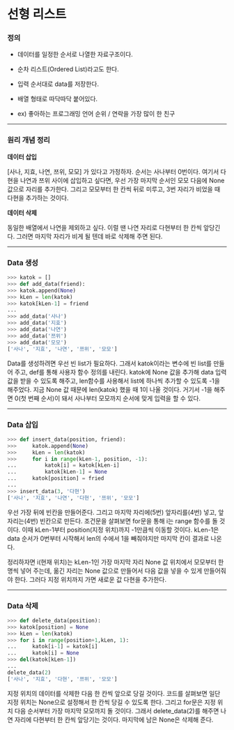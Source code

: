 # 선형 리스트



### 정의

- 데이터를 일정한 순서로 나열한 자료구조이다. 

- 순차 리스트(Ordered List)라고도 한다.

- 입력 순서대로 data를 저장한다.

- 배열 형태로 따닥따닥 붙어있다.

- ex) 좋아하는 프로그래밍 언어 순위 / 연락을 가장 많이 한 친구



---



### 원리 개념 정리

**데이터 삽입**

[사나, 지효, 나연, 쯔위, 모모] 가 있다고 가정하자. 순서는 사나부터 0번이다. 여기서 다현을 나연과 쯔위 사이에 삽입하고 싶다면, 우선 가장 마지막 순서인 모모 다음에 None 값으로 자리를 추가한다. 그리고 모모부터 한 칸씩 뒤로 미루고, 3번 자리가 비었을 때 다현을 추가하는 것이다.



**데이터 삭제**

동일한 배열에서 나연을 제외하고 싶다. 이럴 땐 나연 자리로 다현부터 한 칸씩 앞당긴다. 그러면 마지막 자리가 비게 될 텐데 바로 삭제해 주면 된다.



---



### Data 생성

```python
>>> katok = []
>>> def add_data(friend):
>>> katok.append(None)
>>> kLen = len(katok)
>>> katok[kLen-1] = friend
...
>>> add_data('사나')
>>> add_data('지효')
>>> add_data('나연')
>>> add_data('쯔위')
>>> add_data('모모')
['사나', '지효', '나연', '쯔위', '모모']
```

 Data를 생성하려면 우선 빈 list가 필요하다. 그래서 katok이라는 변수에 빈 list를 만들어 주고, def를 통해 사용자 함수 정의를 내린다. katok에 None 값을 추가해 data 입력 값을 받을 수 있도록 해주고, len함수를 사용해서 list에 하나씩 추가할 수 있도록 -1을 해주었다. 지금 None 값 때문에 len(katok) 했을 때 1이 나올 것이다. 거기서 -1을 해주면 0(첫 번째 순서)이 돼서 사나부터 모모까지 순서에 맞게 입력을 할 수 있다.



---



### Data 삽입

```python
>>> def insert_data(position, friend):
>>>     katok.append(None)
>>>     kLen = len(katok)
>>>     for i in range(kLen-1, position, -1):
...         katok[i] = katok[kLen-i]
...         katok[kLen-1] = None
...     katok[position] = fried
...
>>> insert_data(3, '다현')
['사나', '지효', '나연', '다현', '쯔위', '모모']
```

 우선 가장 뒤에 빈칸을 만들어준다. 그리고 마지막 자리에(5번) 앞자리를(4번) 넣고, 앞자리는(4번) 빈칸으로 만든다. 조건문을 살펴보면 for문을 통해 i는 range 함수를 돌 것이다. 이때 kLen-1부터 position(지정 위치)까지 -1만큼씩 이동할 것이다. kLen-1은 data 순서가 0번부터 시작해서 len의 수에서 1을 빼줘야지만 마지막 칸이 결과로 나온다. 

 정리하자면 i(현재 위치)는 kLen-1인 가장 마지막 자리 None 값 위치에서 모모부터 한 명씩 넣어 주는데, 옮긴 자리는 None 값으로 만들어서 다음 값을 넣을 수 있게 만들어줘야 한다. 그러다 지정 위치까지 가면 새로운 값 다현을 추가한다.



---



### Data 삭제

```python
>>> def delete_data(position):
>>> katok[position] = None
>>> kLen = len(katok)
>>> for i in range(position+1,kLen, 1):
...     katok[i-1] = katok[i]
...     katok[i] = None
>>> del(katok[kLen-1])
...
delete_data(2)
['사나', '지효', '다현', '쯔위', '모모']
```

 지정 위치의 데이터를 삭제한 다음 한 칸씩 앞으로 당길 것이다. 코드를 살펴보면 일단 지정 위치는 None으로 설정해서 한 칸씩 당길 수 있도록 한다. 그리고 for문은 지정 위치 다음 순서부터 가장 마지막 모모까지 돌 것이다. 그래서 delete_data(2)를 해주면 나연 자리에 다현부터 한 칸씩 앞당기는 것이다. 마지막에 남은 None은 삭제해 준다.
